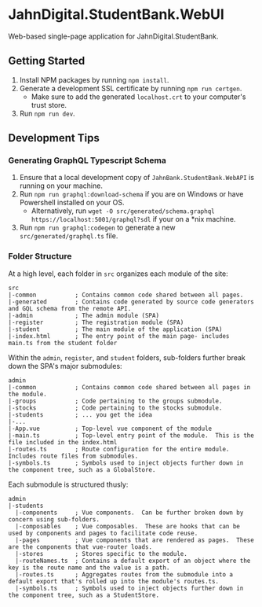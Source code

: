 # JahnDigital.StudentBank.WebUI

Web-based single-page application for JahnDigital.StudentBank.

## Getting Started

1. Install NPM packages by running `npm install`.
2. Generate a development SSL certificate by running `npm run certgen`.
    * Make sure to add the generated `localhost.crt` to your computer's trust store.
3. Run `npm run dev`.

## Development Tips

### Generating GraphQL Typescript Schema

1. Ensure that a local development copy of `JahnBank.StudentBank.WebAPI` is running on your machine.
2. Run `npm run graphql:download-schema` if you are on Windows or have Powershell installed on your OS.
    * Alternatively, run `wget -O src/generated/schema.graphql https://localhost:5001/graphql?sdl` if your on a *nix machine.
3. Run `npm run graphql:codegen` to generate a new `src/generated/graphql.ts` file.

### Folder Structure

At a high level, each folder in `src` organizes each module of the site:

```
src
|-common           ; Contains common code shared between all pages.
|-generated        ; Contains code generated by source code generators and GQL schema from the remote API.
|-admin            ; The admin module (SPA)
|-register         ; The registration module (SPA)
|-student          ; The main module of the application (SPA)
|-index.html       ; The entry point of the main page- includes main.ts from the student folder
```

Within the `admin`, `register`, and `student` folders, sub-folders further break down the SPA's major submodules:

```
admin
|-common           ; Contains common code shared between all pages in the module.
|-groups           ; Code pertaining to the groups submodule.
|-stocks           ; Code pertaining to the stocks submodule.
|-students         ; ... you get the idea
|-...
|-App.vue          ; Top-level vue component of the module
|-main.ts          ; Top-level entry point of the module.  This is the file included in the index.html
|-routes.ts        ; Route configuration for the entire module.  Includes route files from submodules.
|-symbols.ts       ; Symbols used to inject objects further down in the component tree, such as a GlobalStore.
```

Each submodule is structured thusly:

```
admin
|-students
  |-components     ; Vue components.  Can be further broken down by concern using sub-folders.
  |-composables    ; Vue composables.  These are hooks that can be used by components and pages to facilitate code reuse.
  |-pages          ; Vue components that are rendered as pages.  These are the components that vue-router loads.
  |-stores         ; Stores specific to the module.
  |-routeNames.ts  ; Contains a default export of an object where the key is the route name and the value is a path.
  |-routes.ts      ; Aggregates routes from the submodule into a default export that's rolled up into the module's routes.ts.
  |-symbols.ts     ; Symbols used to inject objects further down in the component tree, such as a StudentStore.
```
